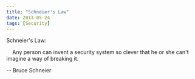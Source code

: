 ```yaml
---
title: "Schneier's Law"
date: 2013-05-24
tags: [Security]
---
```


Schneier's Law:

&nbsp;&nbsp;&nbsp;&nbsp;Any person can invent a security system so clever that he or she can't imagine a way of breaking it.

-- Bruce Schneier
